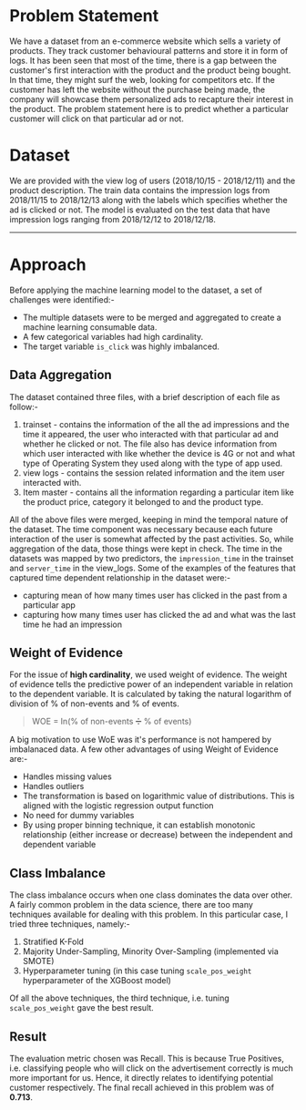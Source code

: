 # Problem Statement
We have a dataset from an e-commerce website which sells a variety of products. They track customer behavioural patterns and store it in form of logs. It has been seen that most of the time, there is a gap between the customer's first interaction with the product and the product being bought. In that time, they might surf the web, looking for competitors etc. If the customer has left the website without the purchase being made, the company will showcase them personalized ads to recapture their interest in the product. The problem statement here is to predict whether a particular customer will click on that particular ad or not.

# Dataset
We are provided with the view log of users (2018/10/15 - 2018/12/11) and the product description. The train data contains the impression logs from 2018/11/15 to 2018/12/13 along with the labels which specifies whether the ad is clicked or not. The model is evaluated on the test data that have impression logs ranging from 2018/12/12 to 2018/12/18.

---
# Approach
Before applying the machine learning model to the dataset, a set of challenges were identified:-
- The multiple datasets were to be merged and aggregated to create a machine learning consumable data.
- A few categorical variables had high cardinality.
- The target variable `is_click` was highly imbalanced.

## Data Aggregation
The dataset contained three files, with a brief description of each file as follow:-
1. trainset - contains the information of the all the ad impressions and the time it appeared, the user who interacted with that particular ad and whether he clicked or not. The file also has device information from which user interacted with like whether the device is 4G or not and what type of Operating System they used along with the type of app used.
2. view logs - contains the session related information and the item user interacted with.
3. Item master - contains all the information regarding a particular item like the product price, category it belonged to and the product type.

All of the above files were merged, keeping in mind the temporal nature of the dataset. The time component was necessary because each future interaction of the user is somewhat affected by the past activities. So, while aggregation of the data, those things were kept in check. The time in the datasets was mapped by two predictors, the `impression_time` in the trainset and `server_time` in the view_logs. Some of the examples of the features that captured time dependent relationship in the dataset were:-
- capturing mean of how many times user has clicked in the past from a particular app
- capturing how many times user has clicked the ad and what was the last time he had an impression

## Weight of Evidence
For the issue of **high cardinality**, we used weight of evidence. The weight of evidence tells the predictive power of an independent variable in relation to the dependent variable. It is calculated by taking the natural logarithm of division of % of non-events and % of events. 
> WOE = In(% of non-events ➗ % of events)

A big motivation to use WoE was it's performance is not hampered by imbalanaced data. A few other advantages of using Weight of Evidence are:-
- Handles missing values
- Handles outliers
- The transformation is based on logarithmic value of distributions. This is aligned with the logistic regression output function
- No need for dummy variables
- By using proper binning technique, it can establish monotonic relationship (either increase or decrease) between the independent and dependent variable

## Class Imbalance
The class imbalance occurs when one class dominates the data over other. A fairly common problem in the data science, there are too many techniques available for dealing with this problem. In this particular case, I tried three techniques, namely:-
1. Stratified K-Fold
2. Majority Under-Sampling, Minority Over-Sampling (implemented via SMOTE)
3. Hyperparameter tuning (in this case tuning `scale_pos_weight` hyperparameter of the XGBoost model)

Of all the above techniques, the third technique, i.e. tuning `scale_pos_weight` gave the best result.

## Result
The evaluation metric chosen was Recall. This is because True Positives, i.e. classifying people who will click on the advertisement correctly is much more important for us. Hence, it directly relates to identifying potential customer respectively. The final recall achieved in this problem was of **0.713**.
